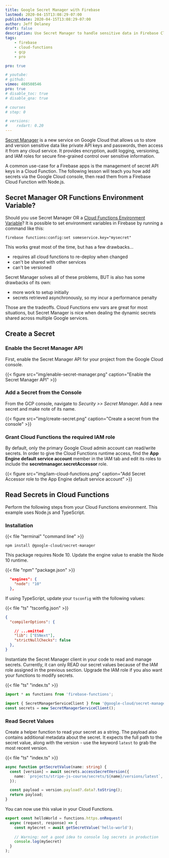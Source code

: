 ```yaml
---
title: Google Secret Manager with Firebase
lastmod: 2020-04-15T13:08:29-07:00
publishdate: 2020-04-15T13:08:29-07:00
author: Jeff Delaney
draft: false
description: Use Secret Manager to handle sensitive data in Firebase Cloud Functions
tags: 
    - firebase
    - cloud-functions
    - gcp
    - pro

pro: true

# youtube: 
# github: 
vimeo: 408508546
pro: true
# disable_toc: true
# disable_qna: true

# courses
# step: 0

# versions:
#    rxdart: 0.20
---
```


[Secret Manager](https://cloud.google.com/secret-manager/) is a new service on Google Cloud that allows us to store and version sensitive data like private API keys and passwords, then access it from any cloud service. It provides encryption, audit logging, versioning, and IAM roles for secure fine-grained control over sensitive information. 

A common use-case for a Firebase apps is the management of secret API keys in a Cloud Function. The following lesson will teach you how add secrets via the Google Cloud console, then read them from a Firebase Cloud Function with Node.js. 

## Secret Manager OR Functions Environment Variable?

Should you use Secret Manager OR a [Cloud Functions Environment Variable](https://cloud.google.com/functions/docs/env-var)? It is possible to set environment variables in Firebase by running a command like this: 

```text
firebase functions:config:set someservice.key="mysecret"
```

This works great most of the time, but has a few drawbacks...

- requires all cloud functions to re-deploy when changed
- can't be shared with other services
- can't be versioned

Secret Manager solves all of these problems, BUT is also has some drawbacks of its own: 

- more work to setup initially
- secrets retrieved asynchronously, so my incur a performance penalty 

Those are the tradeoffs. Cloud Functions env vars are great for most situations, but Secret Manager is nice when dealing the dynamic secrets shared across multiple Google services. 

## Create a Secret 

### Enable the Secret Manager API

First, enable the Secret Manager API for your project from the Google Cloud console. 

{{< figure src="img/enable-secret-manager.png" caption="Enable the Secret Manager API" >}}

### Add a Secret from the Console

From the GCP console, navigate to *Security >> Secret Manager*. Add a new secret and make note of its name. 

{{< figure src="img/create-secret.png" caption="Create a secret from the console" >}}

### Grant Cloud Functions the required IAM role

By default, only the primary Google Cloud admin account can read/write secrets. In order to give the Cloud Functions runtime access, find the **App Engine default service account** member in the IAM tab and edit its roles to include the **secretmanager.secretAccessor** role. 

{{< figure src="img/iam-cloud-functions.png" caption="Add Secret Accessor role to the App Engine default service account" >}}

## Read Secrets in Cloud Functions

Perform the following steps from your Cloud Functions environment. This example uses Node.js and TypeScript. 

### Installation

{{< file "terminal" "command line" >}}
```text
npm install @google-cloud/secret-manager
```

This package requires Node 10. Update the engine value to enable the Node 10 runtime. 

{{< file "npm" "package.json" >}}
```json
  "engines": {
    "node": "10"
  },
```

If using TypeScript, update your `tsconfig` with the following values:

{{< file "ts" "tsconfig.json" >}}
```json
{
  "compilerOptions": {

    // ...omitted
    "lib": ["ESNext"],
    "strictNullChecks": false
  },
}
```

Instantiate the Secret Manager client in your code to read and manage secrets. Currently, it can only READ our secret values because of the IAM role assigned in the previous section. Upgrade the IAM role if you also want your functions to modify secrets. 

{{< file "ts" "index.ts" >}}
```typescript
import * as functions from 'firebase-functions';

import { SecretManagerServiceClient } from '@google-cloud/secret-manager';
const secrets = new SecretManagerServiceClient();
```

### Read Secret Values

Create a helper function to read your secret as a string. The payload also contains additional metadata about the secret. It expects the full path to the secret value, along with the version - use the keyword `latest` to grab the most recent version. 

{{< file "ts" "index.ts" >}}
```typescript
async function getSecretValue(name: string) {
  const [version] = await secrets.accessSecretVersion({
    name: `projects/stripe-js-course/secrets/${name}/versions/latest`,
  });

  const payload = version.payload?.data?.toString();
  return payload;
}
```

You can now use this value in your Cloud Functions. 

```typescript
export const helloWorld = functions.https.onRequest(
  async (request, response) => {
    const mySecret = await getSecretValue('hello-world');
    
    // Warning: not a good idea to console log secrets in production
    console.log(mySecret)
  }
);
```